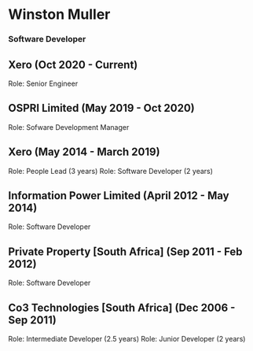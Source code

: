 # Winston Muller

### Software Developer

## Xero (Oct 2020 - Current)
Role: Senior Engineer

## OSPRI Limited (May 2019 - Oct 2020)
Role: Sofware Development Manager

## Xero (May 2014 - March 2019)
Role: People Lead (3 years)
Role: Software Developer (2 years)

## Information Power Limited (April 2012 - May 2014)
Role: Software Developer

## Private Property [South Africa] (Sep 2011 - Feb 2012)
Role: Software Developer

## Co3 Technologies [South Africa] (Dec 2006 - Sep 2011)
Role: Intermediate Developer (2.5 years)
Role: Junior Developer (2 years)